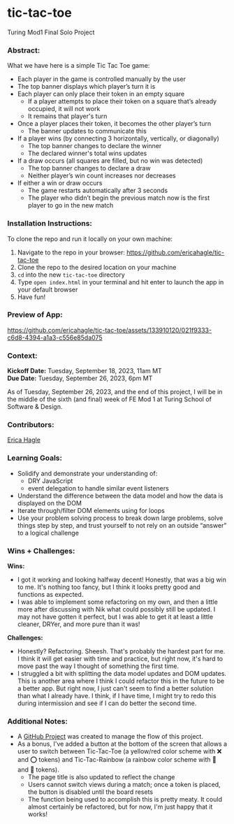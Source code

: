 # tic-tac-toe
Turing Mod1 Final Solo Project

### Abstract:
[//]: <> (Briefly describe what you built and its features. What problem is the app solving? How does this application solve that problem?)

What we have here is a simple Tic Tac Toe game:
- Each player in the game is controlled manually by the user
- The top banner displays which player’s turn it is
- Each player can only place their token in an empty square
  - If a player attempts to place their token on a square that’s already occupied, it will not work
  - It remains that player's turn
- Once a player places their token, it becomes the other player’s turn
  - The banner updates to communicate this
- If a player wins (by connecting 3 horizontally, vertically, or diagonally)
  - The top banner changes to declare the winner
  - The declared winner's total wins updates
- If a draw occurs (all squares are filled, but no win was detected)
  - The top banner changes to declare a draw
  - Neither player’s win count increases nor decreases
- If either a win or draw occurs
  - The game restarts automatically after 3 seconds
  - The player who didn’t begin the previous match now is the first player to go in the new match

### Installation Instructions:
[//]: <> (What steps does a person have to take to get your app cloned down and running?)

To clone the repo and run it locally on your own machine: </br>
1. Navigate to the repo in your browser: https://github.com/ericahagle/tic-tac-toe
2. Clone the repo to the desired location on your machine
3. `cd` into the new `tic-tac-toe` directory
4. Type `open index.html` in your terminal and hit enter to launch the app in your default browser
5. Have fun!

### Preview of App:
[//]: <> (Provide gifs, movs, or screenshots of your application - choose the "coolest" piece of functionality to show off.)

https://github.com/ericahagle/tic-tac-toe/assets/133910120/021f9333-c6d8-4394-a1a3-c556e85da075

### Context:
[//]: <> (Give some context for the project here. How long did you have to work on it? How far into the Turing program are you?)

**Kickoff Date:** Tuesday, September 18, 2023, 11am MT </br>
**Due Date:** Tuesday, September 26, 2023, 6pm MT

As of Tuesday, September 26, 2023, and the end of this project, I will be in the middle of the sixth (and final) week of FE Mod 1 at Turing School of Software & Design.

### Contributors:
[//]: <> (Who worked on this application? Link to their GitHubs.)

[Erica Hagle](https://github.com/ericahagle)

### Learning Goals:
[//]: <> (What were the learning goals of this project? What tech did you work with? Add bullets from spec.)

- Solidify and demonstrate your understanding of:
  - DRY JavaScript
  - event delegation to handle similar event listeners
- Understand the difference between the data model and how the data is displayed on the DOM
- Iterate through/filter DOM elements using for loops
- Use your problem solving process to break down large problems, solve things step by step, and trust yourself to not rely on an outside “answer” to a logical challenge


### Wins + Challenges:
[//]: <> (What are 2-3 wins you have from this project? What were some challenges you faced - and how did you get over them?)

**Wins:**
- I got it working and looking halfway decent! Honestly, that was a big win to me. It's nothing too fancy, but I think it looks pretty good and functions as expected.
- I was able to implement some refactoring on my own, and then a little more after discussing with Nik what could possibly still be updated. I may not have gotten it perfect, but I was able to get it at least a little cleaner, DRYer, and more pure than it was!

**Challenges:**
- Honestly? Refactoring. Sheesh. That's probably the hardest part for me. I think it will get easier with time and practice, but right now, it's hard to move past the way I thought of something the first time.
- I struggled a bit with splitting the data model updates and DOM updates. This is another area where I think I could refactor this in the future to be a better app. But right now, I just can't seem to find a better solution than what I already have. I think, if I have time, I might try to redo this during intermission and see if I can do better the second time.

### Additional Notes:
- A [GitHub Project](https://github.com/users/ericahagle/projects/3) was created to manage the flow of this project.
- As a bonus, I've added a button at the bottom of the screen that allows a user to switch between Tic-Tac-Toe (a yellow/red color scheme with ❌ and ⭕️ tokens) and Tic-Tac-Rainbow (a rainbow color scheme with 🦄 and 🌈 tokens).
  - The page title is also updated to reflect the change
  - Users cannot switch views during a match; once a token is placed, the button is disabled until the board resets
  - The function being used to accomplish this is pretty meaty. It could almost certainly be refactored, but for now, I'm just happy that it works!
